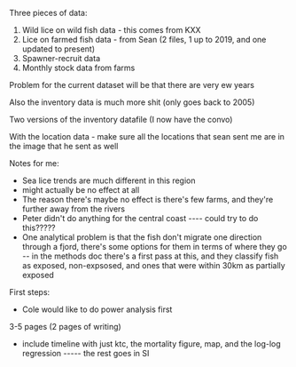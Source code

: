 Three pieces of data: 

1. Wild lice on wild fish data - this comes from KXX
2. Lice on farmed fish data - from Sean (2 files, 1 up to 2019, and one updated to present)
3. Spawner-recruit data
4. Monthly stock data from farms

Problem for the current dataset will be that there are very ew years

Also the inventory data is much more shit (only goes back to 2005) 

Two versions of the inventory datafile (I now have the convo) 

With the location data - make sure all the locations that sean sent me are in the image that he sent as well 

Notes for me: 

* Sea lice trends are much different in this region
* might actually be no effect at all 
* The reason there's maybe no effect is there's few farms, and they're further away from the rivers 
* Peter didn't do anything for the central coast ---- could try to do this????? 
* One analytical problem is that the fish don't migrate one direction through a fjord, there's some options for them in terms of where they go -- in the methods doc there's a first pass at this, and they classify fish as exposed, non-expsosed, and ones that were within 30km as partially exposed 

First steps:

* Cole would like to do power analysis first 

3-5 pages (2 pages of writing) 

* include timeline with just ktc, the mortality figure, map, and the log-log regression ----- the rest goes in SI 






